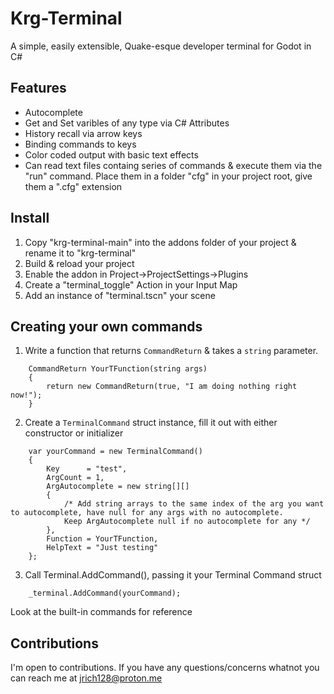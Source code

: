 # Krg-Terminal
A simple, easily extensible, Quake-esque developer terminal for Godot in C#

## Features 
- Autocomplete
- Get and Set varibles of any type via C# Attributes
- History recall via arrow keys
- Binding commands to keys
- Color coded output with basic text effects
- Can read text files containg series of commands & execute them via the "run" command. Place them in a folder "cfg" in your project root, give them a ".cfg" extension

## Install
1. Copy "krg-terminal-main" into the addons folder of your project & rename it to "krg-terminal"
2. Build & reload your project
3. Enable the addon in Project->ProjectSettings->Plugins
4. Create a "terminal_toggle" Action in your Input Map
5. Add an instance of "terminal.tscn" your scene

## Creating your own commands
1. Write a function that returns <code>CommandReturn</code> & takes a <code>string</code> parameter. 
```
    CommandReturn YourTFunction(string args)
    {
        return new CommandReturn(true, "I am doing nothing right now!");
    }
```
2. Create a <code>TerminalCommand</code> struct instance, fill it out with either constructor or initializer 
```
    var yourCommand = new TerminalCommand()
    {
        Key      = "test",
        ArgCount = 1,
        ArgAutocomplete = new string[][]
        {
            /* Add string arrays to the same index of the arg you want to autocomplete, have null for any args with no autocomplete.
            Keep ArgAutocomplete null if no autocomplete for any */
        },
        Function = YourTFunction,
        HelpText = "Just testing"
    };
```
3. Call Terminal.AddCommand(), passing it your Terminal Command struct
```
    _terminal.AddCommand(yourCommand);
```

Look at the built-in commands for reference

## Contributions
I'm open to contributions. If you have any questions/concerns whatnot you can reach me at jrich128@proton.me


